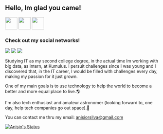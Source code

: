 ## Hello, Im glad you came!


<img src="https://cdn.countryflags.com/thumbs/brazil/flag-round-250.png" width="40" height="40"> <img src="https://cdn.countryflags.com/thumbs/united-states-of-america/flag-round-250.png" width="40" height="40"> <img src="https://cdn.countryflags.com/thumbs/spain/flag-round-250.png" width="40" height="40"> 




### Check out my social networks!
[<img src="https://img.shields.io/badge/LinkedIn-blue?logo=linkedin&labelColor=blue">](https://www.linkedin.com/in/anisio-junior-b2a3a19b/) [<img src="https://img.shields.io/badge/Facebook-white?logo=facebook">](https://www.facebook.com/anisio.junior.1) [<img src="https://img.shields.io/badge/Twitter-black?logo=twitter">](https://twitter.com/anisio_hjunior)



Studying IT as my second college degree, in the actual time Im working with big data, as intern, at Kumulus.
I persuit challenges since I was young and I discovered that, in the IT career, I would be filled with challenges every day, making my passion for it just grown.

One of my main goals is to use technology to help the world to become a better and more equal place to live.🌎

I'm also tech enthusiast and amateur astronomer (looking forward to, one day, help tech companies go out space).🚀

You can contact me thru my email:
anisiorsilva@gmail.com

[![Anisio's Status](https://github-readme-stats.vercel.app/api?username=ansjunior&show_icons=true&theme=tokyonight)](https://github.com/anuraghazra/github-readme-stats)
